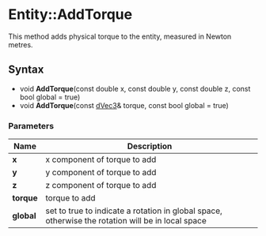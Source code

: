 # Entity::AddTorque #
This method adds physical torque to the entity, measured in Newton metres.

## Syntax ##
- void **AddTorque**(const double x, const double y, const double z, const bool global = true)
- void **AddTorque**(const [dVec3](dVec3.md)& torque, const bool global = true)

### Parameters ###
| Name | Description |
| - | - |
| **x** | x component of torque to add |
| **y** | y component of torque to add |
| **z** | z component of torque to add |
| **torque** | torque to add |
| **global** | set to true to indicate a rotation in global space, otherwise the rotation will be in local space |